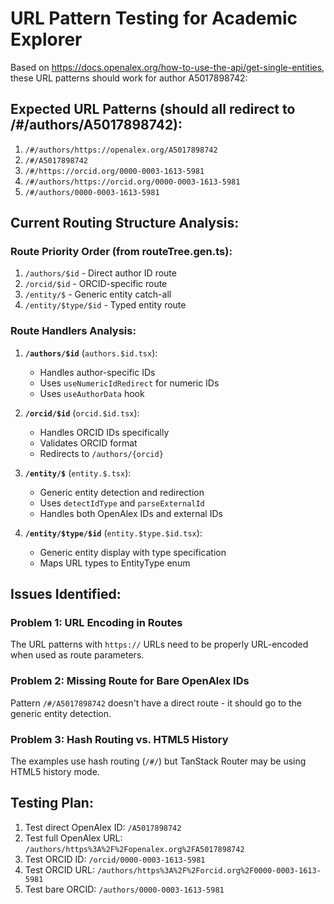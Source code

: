 # URL Pattern Testing for Academic Explorer

Based on https://docs.openalex.org/how-to-use-the-api/get-single-entities, these URL patterns should work for author A5017898742:

## Expected URL Patterns (should all redirect to /#/authors/A5017898742):

1. `/#/authors/https://openalex.org/A5017898742`
2. `/#/A5017898742`  
3. `/#/https://orcid.org/0000-0003-1613-5981`
4. `/#/authors/https://orcid.org/0000-0003-1613-5981`
5. `/#/authors/0000-0003-1613-5981`

## Current Routing Structure Analysis:

### Route Priority Order (from routeTree.gen.ts):
1. `/authors/$id` - Direct author ID route
2. `/orcid/$id` - ORCID-specific route  
3. `/entity/$` - Generic entity catch-all
4. `/entity/$type/$id` - Typed entity route

### Route Handlers Analysis:

1. **`/authors/$id`** (`authors.$id.tsx`):
   - Handles author-specific IDs
   - Uses `useNumericIdRedirect` for numeric IDs
   - Uses `useAuthorData` hook

2. **`/orcid/$id`** (`orcid.$id.tsx`):
   - Handles ORCID IDs specifically  
   - Validates ORCID format
   - Redirects to `/authors/{orcid}`

3. **`/entity/$`** (`entity.$.tsx`):
   - Generic entity detection and redirection
   - Uses `detectIdType` and `parseExternalId`
   - Handles both OpenAlex IDs and external IDs

4. **`/entity/$type/$id`** (`entity.$type.$id.tsx`):
   - Generic entity display with type specification
   - Maps URL types to EntityType enum

## Issues Identified:

### Problem 1: URL Encoding in Routes
The URL patterns with `https://` URLs need to be properly URL-encoded when used as route parameters.

### Problem 2: Missing Route for Bare OpenAlex IDs
Pattern `/#/A5017898742` doesn't have a direct route - it should go to the generic entity detection.

### Problem 3: Hash Routing vs. HTML5 History
The examples use hash routing (`/#/`) but TanStack Router may be using HTML5 history mode.

## Testing Plan:

1. Test direct OpenAlex ID: `/A5017898742`
2. Test full OpenAlex URL: `/authors/https%3A%2F%2Fopenalex.org%2FA5017898742`
3. Test ORCID ID: `/orcid/0000-0003-1613-5981`
4. Test ORCID URL: `/authors/https%3A%2F%2Forcid.org%2F0000-0003-1613-5981`
5. Test bare ORCID: `/authors/0000-0003-1613-5981`